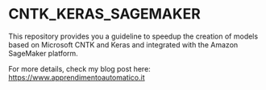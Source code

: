 # CNTK_KERAS_SAGEMAKER

This repository provides you a guideline to speedup the creation of models based on Microsoft CNTK and Keras and integrated with the Amazon SageMaker platform. 

For more details, check my blog post here: https://www.apprendimentoautomatico.it


